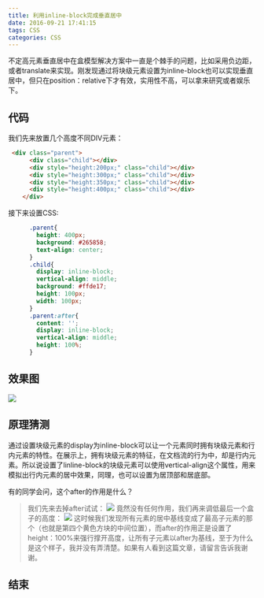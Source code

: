 ```yaml
---
title: 利用inline-block完成垂直居中
date: 2016-09-21 17:41:15
tags: CSS
categories: CSS
---
```


不定高元素垂直居中在盒模型解决方案中一直是个棘手的问题，比如采用负边距，或者translate来实现。刚发现通过将块级元素设置为inline-block也可以实现垂直居中，但只在position：relative下才有效，实用性不高，可以拿来研究或者娱乐下。

<!--more-->

## 代码 ##

我们先来放置几个高度不同DIV元素：
```html
 <div class="parent">
      <div class="child"></div>
      <div style="height:200px;" class="child"></div>
      <div style="height:300px;" class="child"></div>
      <div style="height:350px;" class="child"></div>
      <div style="height:400px;" class="child"></div>
    </div>
```

接下来设置CSS:
```css
      .parent{
        height: 400px;
        background: #265858;
        text-align: center;
      }
      .child{
        display: inline-block;
        vertical-align: middle;
        background: #ffde17;
        height: 100px;
        width: 100px;
      }
      .parent:after{
        content: '';
        display: inline-block;
        vertical-align: middle;
        height: 100%;
      }
```

## 效果图 ##
![](http://i.imgur.com/XSN3WKx.jpg)

## 原理猜测 ##
通过设置块级元素的display为inline-block可以让一个元素同时拥有块级元素和行内元素的特性。在展示上，拥有块级元素的特征，在文档流的行为中，却是行内元素。所以说设置了linline-block的块级元素可以使用vertical-align这个属性，用来模拟出行内元素的居中效果，同理，也可以设置为居顶部和居底部。

有的同学会问，这个after的作用是什么？

>我们先来去掉after试试：
>![](http://i.imgur.com/XSN3WKx.jpg)
>竟然没有任何作用，我们再来调低最后一个盒子的高度：
>![](http://i.imgur.com/t8zwBWs.jpg)
>这时候我们发现所有元素的居中基线变成了最高子元素的那个（也就是第四个黄色方块的中间位置），而after的作用正是设置了height：100%来强行撑开高度，让所有子元素以after为基线，至于为什么是这个样子，我并没有弄清楚。如果有人看到这篇文章，请留言告诉我谢谢。

## 结束 ##